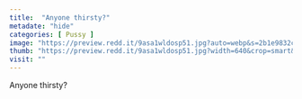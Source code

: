 ```yaml
---
title:  "Anyone thirsty?"
metadate: "hide"
categories: [ Pussy ]
image: "https://preview.redd.it/9asa1wldosp51.jpg?auto=webp&s=2b1e9832c46950b4eb3afac0e65e8e0704198bd4"
thumb: "https://preview.redd.it/9asa1wldosp51.jpg?width=640&crop=smart&auto=webp&s=a57ec3481c4e967b232abbd7dd5394ca8679ec26"
visit: ""
---
```

Anyone thirsty?

